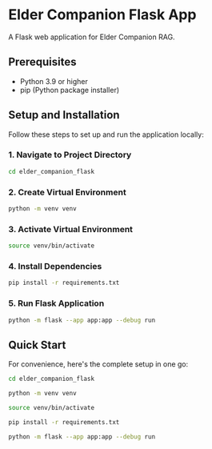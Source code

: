 # Elder Companion Flask App

A Flask web application for Elder Companion RAG.

## Prerequisites

- Python 3.9 or higher
- pip (Python package installer)

## Setup and Installation

Follow these steps to set up and run the application locally:

### 1. Navigate to Project Directory
```bash
cd elder_companion_flask
```

### 2. Create Virtual Environment
```bash
python -m venv venv
```

### 3. Activate Virtual Environment
```bash
source venv/bin/activate
```

### 4. Install Dependencies
```bash
pip install -r requirements.txt
```

### 5. Run Flask Application
```bash
python -m flask --app app:app --debug run
```

## Quick Start
For convenience, here's the complete setup in one go:
```bash
cd elder_companion_flask

python -m venv venv

source venv/bin/activate  

pip install -r requirements.txt

python -m flask --app app:app --debug run
```

